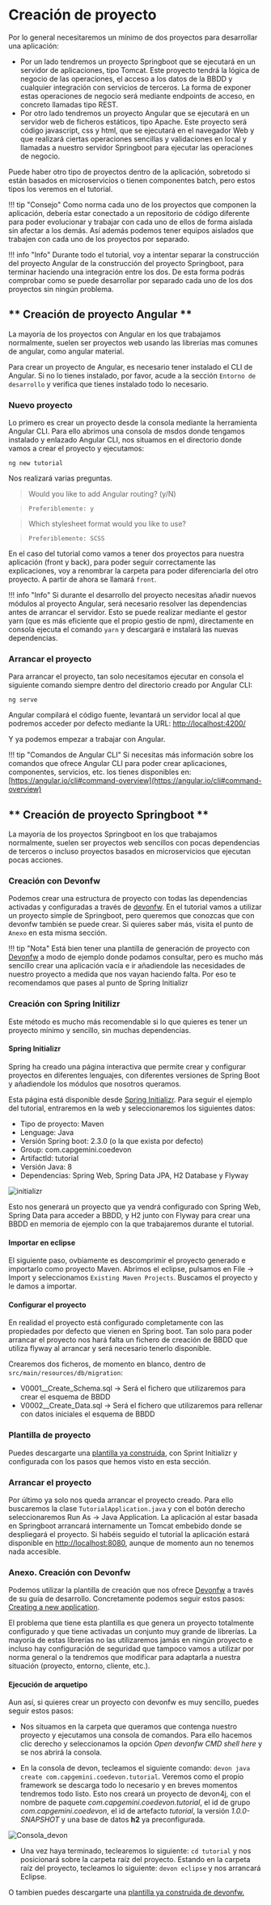 # Creación de proyecto

Por lo general necesitaremos un mínimo de dos proyectos para desarrollar una aplicación:

* Por un lado tendremos un proyecto Springboot que se ejecutará en un servidor de aplicaciones, tipo Tomcat. Este proyecto tendrá la lógica de negocio de las operaciones, el acceso a los datos de la BBDD y cualquier integración con servicios de terceros. La forma de exponer estas operaciones de negocio será mediante endpoints de acceso, en concreto llamadas tipo REST.
* Por otro lado tendremos un proyecto Angular que se ejecutará en un servidor web de ficheros estáticos, tipo Apache. Este proyecto será código javascript, css y html, que se ejecutará en el navegador Web y que realizará ciertas operaciones sencillas y validaciones en local y llamadas a nuestro servidor Springboot para ejecutar las operaciones de negocio.

Puede haber otro tipo de proyectos dentro de la aplicación, sobretodo si están basados en microservicios o tienen componentes batch, pero estos tipos los veremos en el tutorial.

!!! tip "Consejo"
    Como norma cada uno de los proyectos que componen la aplicación, debería estar conectado a un repositorio de código diferente para poder evolucionar y trabajar con cada uno de ellos de forma aislada sin afectar a los demás. Así además podemos tener equipos aislados que trabajen con cada uno de los proyectos por separado.

!!! info "Info"
    Durante todo el tutorial, voy a intentar separar la construcción del proyecto Angular de la construcción del proyecto Springboot, para terminar haciendo una integración entre los dos. De esta forma podrás comprobar como se puede desarrollar por separado cada uno de los dos proyectos sin ningún problema.

## ** Creación de proyecto Angular **

La mayoría de los proyectos con Angular en los que trabajamos normalmente, suelen ser proyectos web usando las librerías mas comunes de angular, como angular material.

Para crear un proyecto de Angular, es necesario tener instalado el CLI de Angular. Si no lo tienes instalado, por favor, acude a la sección `Entorno de desarrollo` y verifica que tienes instalado todo lo necesario.

### Nuevo proyecto

Lo primero es crear un proyecto desde la consola mediante la herramienta Angular CLI.
Para ello abrimos una consola de msdos donde tengamos instalado y enlazado Angular CLI, nos situamos en el directorio donde vamos a crear el proyecto y ejecutamos:

    ng new tutorial

Nos realizará varias preguntas.

> Would you like to add Angular routing? (y/N)

>  `Preferiblemente: y`

> Which stylesheet format would you like to use?

>  `Preferiblemente: SCSS`

En el caso del tutorial como vamos a tener dos proyectos para nuestra aplicación (front y back), para poder seguir correctamente las explicaciones, voy a renombrar la carpeta para poder diferenciarla del otro proyecto. A partir de ahora se llamará `front`.

!!! info "Info"
    Si durante el desarrollo del proyecto necesitas añadir nuevos módulos al proyecto Angular, será necesario resolver las dependencias antes de arrancar el servidor. Esto se puede realizar mediante el gestor yarn (que es más eficiente que el propio gestio de npm), directamente en consola ejecuta el comando `yarn` y descargará e instalará las nuevas dependencias.


### Arrancar el proyecto

Para arrancar el proyecto, tan solo necesitamos ejecutar en consola el siguiente comando siempre dentro del directorio creado por Angular CLI:

    ng serve

Angular compilará el código fuente, levantará un servidor local al que podremos acceder por defecto mediante la URL: [http://localhost:4200/](http://localhost:4200/)

Y ya podemos empezar a trabajar con Angular.

!!! tip "Comandos de Angular CLI"
    Si necesitas más información sobre los comandos que ofrece Angular CLI para poder crear aplicaciones, componentes, servicios, etc. los tienes disponibles en:
    [https://angular.io/cli#command-overview](https://angular.io/cli#command-overview)



## ** Creación de proyecto Springboot **

La mayoría de los proyectos Springboot en los que trabajamos normalmente, suelen ser proyectos web sencillos con pocas dependencias de terceros o incluso proyectos basados en microservicios que ejecutan pocas acciones.

### Creación con Devonfw

Podemos crear una estructura de proyecto con todas las dependencias activadas y configuradas a través de [devonfw](https://devonfw.com/). En el tutorial vamos a utilizar un proyecto simple de Springboot, pero queremos que conozcas que con devonfw también se puede crear. Si quieres saber más, visita el punto de `Anexo` en esta misma sección.

!!! tip "Nota"
    Está bien tener una plantilla de generación de proyecto con [Devonfw](https://devonfw.com/) a modo de ejemplo donde podamos consultar, pero es mucho más sencillo crear una aplicación vacía e ir añadiendole las necesidades de nuestro proyecto a medida que nos vayan haciendo falta. Por eso te recomendamos que pases al punto de Spring Initializr

### Creación con Spring Initilizr

Este método es mucho más recomendable si lo que quieres es tener un proyecto mínimo y sencillo, sin muchas dependencias. 

#### Spring Initializr

Spring ha creado una página interactiva que permite crear y configurar proyectos en diferentes lenguajes, con diferentes versiones de Spring Boot y añadiendole los módulos que nosotros queramos.

Esta página está disponible desde [Spring Initializr](https://start.spring.io/). Para seguir el ejemplo del tutorial, entraremos en la web y seleccionaremos los siguientes datos:

* Tipo de proyecto: Maven
* Lenguage: Java
* Versión Spring boot: 2.3.0 (o la que exista por defecto)
* Group: com.capgemini.coedevon
* ArtifactId: tutorial
* Versión Java: 8
* Dependencias: Spring Web, Spring Data JPA, H2 Database y Flyway

![initializr](./assets/images/initializr.png)


Esto nos generará un proyecto que ya vendrá configurado con Spring Web, Spring Data para acceder a BBDD, y H2 junto con Flyway para crear una BBDD en memoria de ejemplo con la que trabajaremos durante el tutorial.


#### Importar en eclipse

El siguiente paso, ovbiamente es descomprimir el proyecto generado e importarlo como proyecto Maven. Abrimos el eclipse, pulsamos en File → Import y seleccionamos `Existing Maven Projects`. Buscamos el proyecto y le damos a importar.

#### Configurar el proyecto

En realidad el proyecto está configurado completamente con las propiedades por defecto que vienen en Spring boot. Tan solo para poder arrancar el proyecto nos hará falta un fichero de creación de BBDD que utiliza flyway al arrancar y será necesario tenerlo disponible.

Crearemos dos ficheros, de momento en blanco, dentro de `src/main/resources/db/migration`:

* V0001__Create_Schema.sql → Será el fichero que utilizaremos para crear el esquema de BBDD
* V0002__Create_Data.sql → Será el fichero que utilizaremos para rellenar con datos iniciales el esquema de BBDD

### **Plantilla de proyecto**

Puedes descargarte una [plantilla ya construida](./assets/project-template.7z), con Sprint Initializr y configurada con los pasos que hemos visto en esta sección.


### Arrancar el proyecto

Por último ya solo nos queda arrancar el proyecto creado. Para ello buscaremos la clase `TutorialApplication.java` y con el botón derecho seleccionaremos Run As → Java Application. La aplicación al estar basada en Springboot arrancará internamente un Tomcat embebido donde se despliegará el proyecto. Si habéis seguido el tutorial la aplicación estará disponible en [http://localhost:8080](http://localhost:8080), aunque de momento aun no tenemos nada accesible.


### Anexo. Creación con Devonfw

Podemos utilizar la plantilla de creación que nos ofrece [Devonfw](https://devonfw.com/) a través de su guía de desarrollo. Concretamente podemos seguir estos pasos: [Creating a new application](https://devonfw.com/website/pages/docs/devon4j.asciidoc_tutorials.html).

El problema que tiene esta plantilla es que genera un proyecto totalmente configurado y que tiene activadas un conjunto muy grande de librerías. La mayoría de estas librerías no las utilizaremos jamás en ningún proyecto e incluso hay configuración de seguridad que tampoco vamos a utilizar por norma general o la tendremos que modificar para adaptarla a nuestra situación (proyecto, entorno, cliente, etc.).

#### Ejecución de arquetipo

Aun así, si quieres crear un proyecto con devonfw es muy sencillo, puedes seguir estos pasos:

* Nos situamos en la carpeta que queramos que contenga nuestro proyecto y ejecutamos una consola de comandos. Para ello hacemos clic derecho y seleccionamos la opción *Open devonfw CMD shell here* y se nos abrirá la consola.

* En la consola de devon, tecleamos el siguiente comando: `devon java create com.capgemini.coedevon.tutorial`.
Veremos como el propio framework se descarga todo lo necesario y en breves momentos tendremos todo listo. Esto nos creará un proyecto de devon4j, con el nombre de paquete *com.capgemini.coedevon.tutorial*, el id de grupo *com.capgemini.coedevon*, el id de artefacto *tutorial*, la versión *1.0.0-SNAPSHOT* y una base de datos **h2** ya preconfigurada.

![Consola_devon](./assets/images/devon4j-template.png)

* Una vez haya terminado, teclearemos lo siguiente:
`cd tutorial` y nos posicionará sobre la carpeta raíz del proyecto. Estando en la carpeta raíz del proyecto, tecleamos lo siguiente: `devon eclipse` y nos arrancará Eclipse.


O tambien puedes descargarte una [plantilla ya construida de devonfw.](./assets/devon4j-template.7z)
